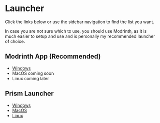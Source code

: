# Launcher

Click the links below or use the sidebar navigation to find the list you want.

In case you are not sure which to use, you should use Modrinth, as it is much easier to setup and use and is personally my recommended launcher of choice.

## Modrinth App (Recommended)

- [Windows](https://alternatives.microcontrollers.dev/launcher/modrinth_win)
- MacOS coming soon
- Linux coming later

## Prism Launcher

- [Windows](https://alternatives.microcontrollers.dev/launcher/prism_win)
- [MacOS](https://alternatives.microcontrollers.dev/launcher/prism_mac)
- [Linux](https://alternatives.microcontrollers.dev/launcher/prism_gnu)
